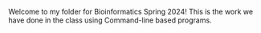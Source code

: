 Welcome to my folder for Bioinformatics Spring 2024! This is the work we have done in the class using Command-line based programs. 
